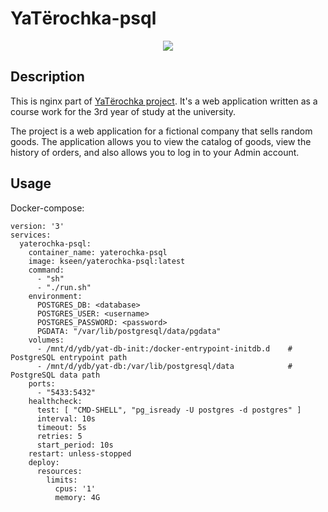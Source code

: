 # YaTёrochka-psql
<p align="center">
  <img src="https://raw.githubusercontent.com/Kseen715/imgs/main/favicon.ico" />
</p>

## Description
This is nginx part of [YaTёrochka project](https://github.com/Kseen715/yaterochka). It's a web application written as a course work for the 3rd year of study at the university. 

The project is a web application for a fictional company that sells random goods. The application allows you to view the catalog of goods, view the history of orders, and also allows you to log in to your Admin account.

## Usage
Docker-compose:
```
version: '3'
services:
  yaterochka-psql:
    container_name: yaterochka-psql
    image: kseen/yaterochka-psql:latest
    command:
      - "sh"
      - "./run.sh"
    environment:
      POSTGRES_DB: <database>
      POSTGRES_USER: <username>
      POSTGRES_PASSWORD: <password>
      PGDATA: "/var/lib/postgresql/data/pgdata"
    volumes:
      - /mnt/d/ydb/yat-db-init:/docker-entrypoint-initdb.d    # PostgreSQL entrypoint path
      - /mnt/d/ydb/yat-db:/var/lib/postgresql/data            # PostgreSQL data path
    ports:
      - "5433:5432"
    healthcheck:
      test: [ "CMD-SHELL", "pg_isready -U postgres -d postgres" ]
      interval: 10s
      timeout: 5s
      retries: 5
      start_period: 10s
    restart: unless-stopped
    deploy:
      resources:
        limits:
          cpus: '1'
          memory: 4G
```
